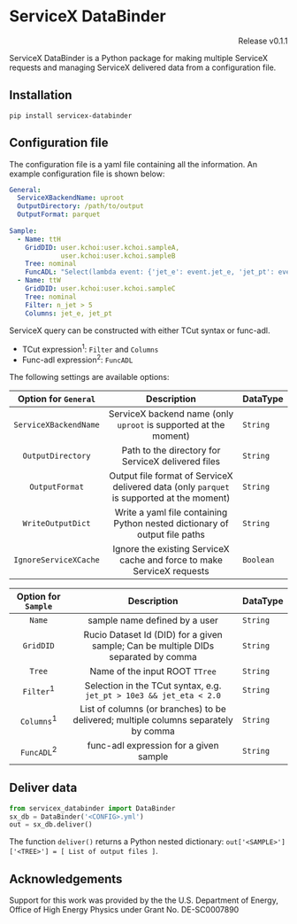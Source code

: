 # ServiceX DataBinder

<p align="right"> Release v0.1.1 </p>

ServiceX DataBinder is a Python package for making multiple ServiceX requests and managing ServiceX delivered data from a configuration file. 

<!-- [`ServiceX`](https://github.com/ssl-hep/ServiceX) is a scalable HEP event data extraction, transformation and delivery system. 

['ServiceX Client library'](https://github.com/ssl-hep/ServiceX_frontend) provides  -->

## Installation

```shell
pip install servicex-databinder
```

## Configuration file

The configuration file is a yaml file containing all the information.
An example configuration file is shown below:

```yaml
General:
  ServiceXBackendName: uproot
  OutputDirectory: /path/to/output
  OutputFormat: parquet
  
Sample:
  - Name: ttH
    GridDID: user.kchoi:user.kchoi.sampleA, 
             user.kchoi:user.kchoi.sampleB
    Tree: nominal
    FuncADL: "Select(lambda event: {'jet_e': event.jet_e, 'jet_pt': event.jet_pt})"
  - Name: ttW
    GridDID: user.kchoi:user.kchoi.sampleC
    Tree: nominal
    Filter: n_jet > 5 
    Columns: jet_e, jet_pt
```

ServiceX query can be constructed with either TCut syntax or func-adl.
- TCut expression<sup>1</sup>:  `Filter` and `Columns`
- Func-adl expression<sup>2</sup>: `FuncADL`

The following settings are available options:

<!-- `General` block: -->
| Option for `General` | Description       | DataType |
|:--------:|:------:|:------|
| `ServiceXBackendName` | ServiceX backend name (only `uproot` is supported at the moment) | `String` |
| `OutputDirectory` | Path to the directory for ServiceX delivered files | `String` |
| `OutputFormat` | Output file format of ServiceX delivered data (only `parquet` is supported at the moment) | `String` |
| `WriteOutputDict` | Write a yaml file containing Python nested dictionary of output file paths | `String` |
| `IgnoreServiceXCache` | Ignore the existing ServiceX cache and force to make ServiceX requests | `Boolean` |

| Option for `Sample` | Description       |DataType |
|:--------:|:------:|:------|
| `Name`   | sample name defined by a user |`String` |
| `GridDID` | Rucio Dataset Id (DID) for a given sample; Can be multiple DIDs separated by comma |`String` |
| `Tree` | Name of the input ROOT `TTree` |`String` |
| `Filter`<sup>1</sup> | Selection in the TCut syntax, e.g. `jet_pt > 10e3 && jet_eta < 2.0`  |`String` |
| `Columns`<sup>1</sup> | List of columns (or branches) to be delivered; multiple columns separately by comma |`String` |
| `FuncADL`<sup>2</sup> | func-adl expression for a given sample |`String` |

 <!-- Options exclusively for TCut syntax (CANNOT combine with the option `FuncADL`) -->

 <!-- Option for func-adl expression (CANNOT combine with the option `Fitler` and `Columns`) -->

<!-- ## Installation

```python
pip -m install servicex_databinder
``` -->

## Deliver data

```python
from servicex_databinder import DataBinder
sx_db = DataBinder('<CONFIG>.yml')
out = sx_db.deliver()
```

The function `deliver()` returns a Python nested dictionary: `out['<SAMPLE>']['<TREE>'] = [ List of output files ]`.

## Acknowledgements

Support for this work was provided by the the U.S. Department of Energy, Office of High Energy Physics under Grant No. DE-SC0007890